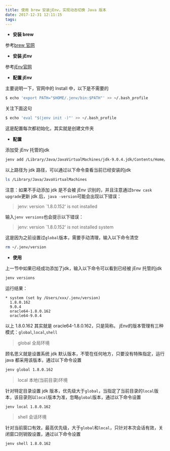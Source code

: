 ```yaml
---
title: 使用 brew 安装jEnv，实现动态切换 Java 版本
date: 2017-12-31 12:11:15
tags:
---
```

+ **安装 brew**

参考[brew 官网](https://brew.sh)

+ **安装 jEnv**

参考[jEnv官网](http://www.jenv.be)

+ **配置 jEnv**

主要说明一下，官网中的 Install 中，以下是不需要的
```bash
$ echo 'export PATH="$HOME/.jenv/bin:$PATH"' >> ~/.bash_profile
```
关注下面这句
```bash
$ echo 'eval "$(jenv init -)"' >> ~/.bash_profile
```
这是配置每次都初始化，其实就是创建文件夹

+ **配置**

添加受 jEnv 托管的jdk
```bash
jenv add /Library/Java/JavaVirtualMachines/jdk-9.0.4.jdk/Contents/Home/
```
以上路径为 jdk 路径，可以通过以下命令查看当前已经安装的jdk
```bash
ls /Library/Java/JavaVirtualMachines
```
注意：如果不手动添加 jdk 是不会被 jEnv 识别的，并且注意通过`brew cask upgrade`更新 jdk 后，`java -version`可能会出现以下错误：

> jenv: version `1.8.0.152' is not installed

输入`jenv versions`也会提示以下错误：

> jenv: version `1.8.0.152' is not installed
    system

这是因为之前设置过`global`版本，需要手动清理，输入以下命令清空
```bash
rm ~/.jenv/version
```

- **使用**

上一节中如果已经成功添加了jdk，输入以下命令可以看到已经被 jEnv 托管的jdk
```bash
jenv versions
```
运行结果：
```text
* system (set by /Users/xxx/.jenv/version)
  1.8.0.162
  9.0.4
  oracle64-1.8.0.162
  oracle64-9.0.4
```

以上 1.8.0.162 其实就是 oracle64-1.8.0.162，只是简称。
jEnv的版本管理有三种模式：`global`,`local`,`shell`

> global 全局环境

顾名思义就是设置系统 jdk 默认版本，不管在任何地方，只要没有特殊指定，运行 java 都采用该版本，通过以下命令设置
```bash
jenv global 1.8.0.162
```

> local 本地(当前目录)环境

针对特定目录设置 jdk 版本，优先级大于`global`，当指定了当前目录的`local`版本，该目录则以`local`版本为准，忽略`global`版本，通过以下命令设置

```bash
jenv local 1.8.0.162
```

> shell 会话环境

针对当前窗口有效，最高优先级，大于`global`和`local`，只针对本次会话有效，关闭窗口则销毁设置，通过以下命令设置
```bash
jenv shell 1.8.0.162
```